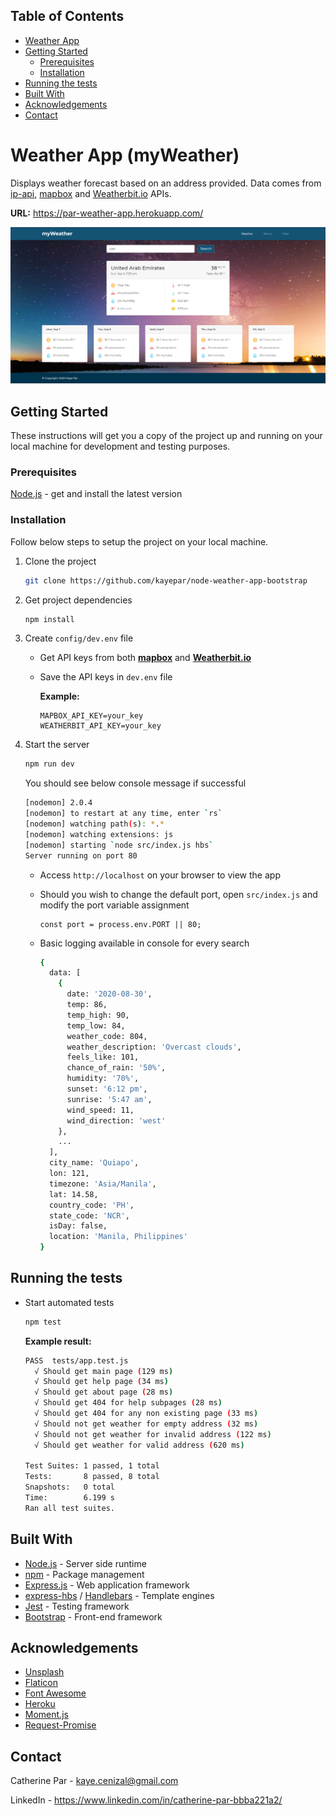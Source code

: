 ## Table of Contents

* [Weather App](#weather-App-(myWeather))
* [Getting Started](#getting-started)
  * [Prerequisites](#prerequisites)
  * [Installation](#installation)
* [Running the tests](#running-the-tests)
* [Built With](#built-with)
* [Acknowledgements](#acknowledgements)
* [Contact](#contact)


# Weather App (myWeather)

Displays weather forecast based on an address provided. Data comes from [ip-api](https://ip-api.com/), [mapbox](https://www.mapbox.com/) and [Weatherbit.io](https://www.weatherbit.io/) APIs.

**URL:** https://par-weather-app.herokuapp.com/

<div>
    <img src="public/img/app-screenshot.png" width="850px"></img> 
</div>


## Getting Started

These instructions will get you a copy of the project up and running on your local machine for development and testing purposes. 

### Prerequisites

[Node.js](https://nodejs.org/en/) - get and install the latest version

### Installation

Follow below steps to setup the project on your local machine. 

1. Clone the project
    ```sh
    git clone https://github.com/kayepar/node-weather-app-bootstrap
    ```
2. Get project dependencies
    ```sh
    npm install
    ```
3. Create `config/dev.env` file
   * Get API keys from both **[mapbox](https://www.mapbox.com/)** and **[Weatherbit.io](https://www.weatherbit.io/)**
   * Save the API keys in `dev.env` file
  
      **Example:**
      ```JS
      MAPBOX_API_KEY=your_key
      WEATHERBIT_API_KEY=your_key
      ```
    
4. Start the server
    ```sh
    npm run dev
    ```
  
    You should see below console message if successful
    ```sh
    [nodemon] 2.0.4
    [nodemon] to restart at any time, enter `rs`
    [nodemon] watching path(s): *.*
    [nodemon] watching extensions: js
    [nodemon] starting `node src/index.js hbs`
    Server running on port 80
    ```

   * Access `http://localhost` on your browser to view the app
   * Should you wish to change the default port, open `src/index.js` and modify the port variable assignment
      ```JS
      const port = process.env.PORT || 80;
      ```

   * Basic logging available in console for every search
      ```sh
      {
        data: [
          {
            date: '2020-08-30',
            temp: 86,
            temp_high: 90,
            temp_low: 84,
            weather_code: 804,
            weather_description: 'Overcast clouds',
            feels_like: 101,
            chance_of_rain: '50%',
            humidity: '70%',
            sunset: '6:12 pm',
            sunrise: '5:47 am',
            wind_speed: 11,
            wind_direction: 'west'
          },
          ...
        ],
        city_name: 'Quiapo',
        lon: 121,
        timezone: 'Asia/Manila',
        lat: 14.58,
        country_code: 'PH',
        state_code: 'NCR',
        isDay: false,
        location: 'Manila, Philippines'
      }
      ```

## Running the tests

* Start automated tests
  ```sh
  npm test
  ```

  **Example result:**
  ```sh
  PASS  tests/app.test.js
    √ Should get main page (129 ms)
    √ Should get help page (34 ms)
    √ Should get about page (28 ms)
    √ Should get 404 for help subpages (28 ms)
    √ Should get 404 for any non existing page (33 ms)
    √ Should not get weather for empty address (32 ms)
    √ Should not get weather for invalid address (122 ms)
    √ Should get weather for valid address (620 ms)

  Test Suites: 1 passed, 1 total
  Tests:       8 passed, 8 total
  Snapshots:   0 total
  Time:        6.199 s
  Ran all test suites.
  ```

## Built With

* [Node.js](https://nodejs.org/en/) - Server side runtime
* [npm](https://www.npmjs.com/) - Package management
* [Express.js](https://expressjs.com/) - Web application framework
* [express-hbs](https://www.npmjs.com/package/express-hbs) / [Handlebars](https://handlebarsjs.com/) - Template engines
* [Jest](https://jestjs.io/) - Testing framework
* [Bootstrap](https://getbootstrap.com/) - Front-end framework

## Acknowledgements

* [Unsplash](https://unsplash.com/)
* [Flaticon](https://www.flaticon.com/)
* [Font Awesome](https://fontawesome.com/)
* [Heroku](https://www.heroku.com/)
* [Moment.js](https://momentjs.com/)
* [Request-Promise](https://www.npmjs.com/package/request-promise)

## Contact
Catherine Par - kaye.cenizal@gmail.com

LinkedIn - https://www.linkedin.com/in/catherine-par-bbba221a2/